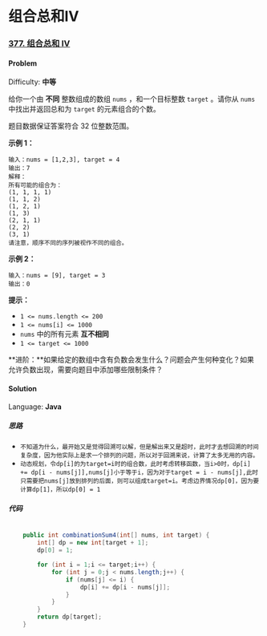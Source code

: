 # 组合总和IV


### [377\. 组合总和 Ⅳ](https://leetcode-cn.com/problems/combination-sum-iv/)

#### Problem

Difficulty: **中等**


给你一个由 **不同** 整数组成的数组 `nums` ，和一个目标整数 `target` 。请你从 `nums` 中找出并返回总和为 `target` 的元素组合的个数。

题目数据保证答案符合 32 位整数范围。

**示例 1：**

```
输入：nums = [1,2,3], target = 4
输出：7
解释：
所有可能的组合为：
(1, 1, 1, 1)
(1, 1, 2)
(1, 2, 1)
(1, 3)
(2, 1, 1)
(2, 2)
(3, 1)
请注意，顺序不同的序列被视作不同的组合。
```

**示例 2：**

```
输入：nums = [9], target = 3
输出：0
```

**提示：**

*   `1 <= nums.length <= 200`
*   `1 <= nums[i] <= 1000`
*   `nums` 中的所有元素 **互不相同**
*   `1 <= target <= 1000`

**进阶：**如果给定的数组中含有负数会发生什么？问题会产生何种变化？如果允许负数出现，需要向题目中添加哪些限制条件？


#### Solution

Language: **Java**

##### 		  思路

- `不知道为什么，最开始又是觉得回溯可以解，但是解出来又是超时，此时才去想回溯的时间复杂度，因为他实际上是求一个排列的问题，所以对于回溯来说，计算了太多无用的内容。`
- `动态规划，令dp[i]的为target=i时的组合数，此时考虑转移函数，当i>0时，dp[i] += dp[i - nums[j]],nums[j]小于等于i，因为对于target = i - nums[j],此时只需要把nums[j]放到排列的后面，则可以组成target=i。考虑边界情况dp[0]，因为要计算dp[1]，所以dp[0] = 1`

#####        代码

```Java

    public int combinationSum4(int[] nums, int target) {
        int[] dp = new int[target + 1];
        dp[0] = 1;

        for (int i = 1;i <= target;i++) {
            for (int j = 0;j < nums.length;j++) {
                if (nums[j] <= i) {
                    dp[i] += dp[i - nums[j]];
                }
            }
        }
        return dp[target];
    }

```



